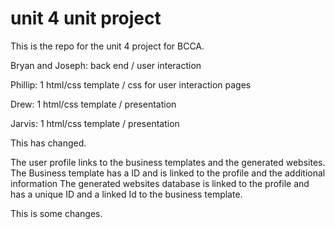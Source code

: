 # unit 4 unit project

This is the repo for the unit 4 project for BCCA.

Bryan and Joseph:
back end / user interaction

Phillip:
1 html/css template / css for user interaction pages

Drew:
1 html/css template / presentation

Jarvis:
1 html/css template / presentation

This has changed.

The user profile links to the business templates and the generated websites.
The Business template has a ID and is linked to the profile and the additional information
The generated websites database is linked to the profile and has a unique ID and a linked Id to the business template.

This is some changes.
